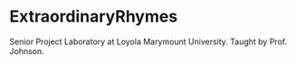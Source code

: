 # ExtraordinaryRhymes
Senior Project Laboratory at Loyola Marymount University. Taught by Prof. Johnson.
